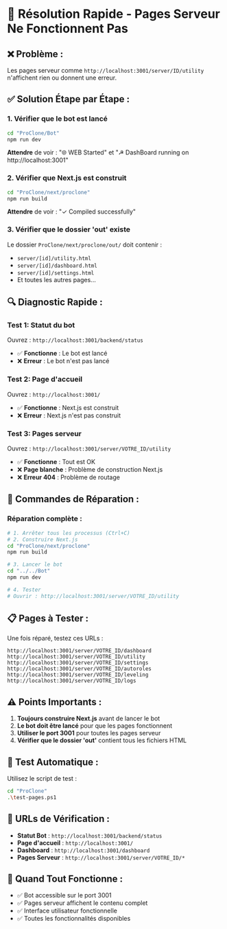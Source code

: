 # 🚨 Résolution Rapide - Pages Serveur Ne Fonctionnent Pas

## ❌ **Problème :**
Les pages serveur comme `http://localhost:3001/server/ID/utility` n'affichent rien ou donnent une erreur.

## ✅ **Solution Étape par Étape :**

### **1. Vérifier que le bot est lancé**
```bash
cd "ProClone/Bot"
npm run dev
```
**Attendre** de voir : "🌐 WEB Started" et "☭ DashBoard running on http://localhost:3001"

### **2. Vérifier que Next.js est construit**
```bash
cd "ProClone/next/proclone"
npm run build
```
**Attendre** de voir : "✓ Compiled successfully"

### **3. Vérifier que le dossier 'out' existe**
Le dossier `ProClone/next/proclone/out/` doit contenir :
- `server/[id]/utility.html`
- `server/[id]/dashboard.html`
- `server/[id]/settings.html`
- Et toutes les autres pages...

## 🔍 **Diagnostic Rapide :**

### **Test 1: Statut du bot**
Ouvrez : `http://localhost:3001/backend/status`
- ✅ **Fonctionne** : Le bot est lancé
- ❌ **Erreur** : Le bot n'est pas lancé

### **Test 2: Page d'accueil**
Ouvrez : `http://localhost:3001/`
- ✅ **Fonctionne** : Next.js est construit
- ❌ **Erreur** : Next.js n'est pas construit

### **Test 3: Pages serveur**
Ouvrez : `http://localhost:3001/server/VOTRE_ID/utility`
- ✅ **Fonctionne** : Tout est OK
- ❌ **Page blanche** : Problème de construction Next.js
- ❌ **Erreur 404** : Problème de routage

## 🚀 **Commandes de Réparation :**

### **Réparation complète :**
```bash
# 1. Arrêter tous les processus (Ctrl+C)
# 2. Construire Next.js
cd "ProClone/next/proclone"
npm run build

# 3. Lancer le bot
cd "../../Bot"
npm run dev

# 4. Tester
# Ouvrir : http://localhost:3001/server/VOTRE_ID/utility
```

## 📋 **Pages à Tester :**

Une fois réparé, testez ces URLs :
```
http://localhost:3001/server/VOTRE_ID/dashboard
http://localhost:3001/server/VOTRE_ID/utility
http://localhost:3001/server/VOTRE_ID/settings
http://localhost:3001/server/VOTRE_ID/autoroles
http://localhost:3001/server/VOTRE_ID/leveling
http://localhost:3001/server/VOTRE_ID/logs
```

## ⚠️ **Points Importants :**

1. **Toujours construire Next.js** avant de lancer le bot
2. **Le bot doit être lancé** pour que les pages fonctionnent
3. **Utiliser le port 3001** pour toutes les pages serveur
4. **Vérifier que le dossier 'out'** contient tous les fichiers HTML

## 🎯 **Test Automatique :**

Utilisez le script de test :
```bash
cd "ProClone"
.\test-pages.ps1
```

## 🔗 **URLs de Vérification :**

- **Statut Bot** : `http://localhost:3001/backend/status`
- **Page d'accueil** : `http://localhost:3001/`
- **Dashboard** : `http://localhost:3001/dashboard`
- **Pages Serveur** : `http://localhost:3001/server/VOTRE_ID/*`

## 🎉 **Quand Tout Fonctionne :**

- ✅ Bot accessible sur le port 3001
- ✅ Pages serveur affichent le contenu complet
- ✅ Interface utilisateur fonctionnelle
- ✅ Toutes les fonctionnalités disponibles
